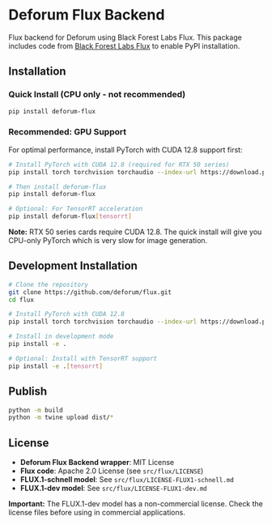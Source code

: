 # Deforum Flux Backend

Flux backend for Deforum using Black Forest Labs Flux. This package includes code from [Black Forest Labs Flux](https://github.com/black-forest-labs/flux) to enable PyPI installation.

## Installation

### Quick Install (CPU only - not recommended)
```bash
pip install deforum-flux
```

### Recommended: GPU Support
For optimal performance, install PyTorch with CUDA 12.8 support first:

```bash
# Install PyTorch with CUDA 12.8 (required for RTX 50 series)
pip install torch torchvision torchaudio --index-url https://download.pytorch.org/whl/cu128

# Then install deforum-flux
pip install deforum-flux

# Optional: For TensorRT acceleration
pip install deforum-flux[tensorrt]
```

**Note:** RTX 50 series cards require CUDA 12.8. The quick install will give you CPU-only PyTorch which is very slow for image generation.

## Development Installation

```bash
# Clone the repository
git clone https://github.com/deforum/flux.git
cd flux

# Install PyTorch with CUDA 12.8
pip install torch torchvision torchaudio --index-url https://download.pytorch.org/whl/cu128

# Install in development mode
pip install -e .

# Optional: Install with TensorRT support
pip install -e .[tensorrt]
```

## Publish
```bash
python -m build
python -m twine upload dist/*
```

## License

- **Deforum Flux Backend wrapper**: MIT License
- **Flux code**: Apache 2.0 License (see `src/flux/LICENSE`)
- **FLUX.1-schnell model**: See `src/flux/LICENSE-FLUX1-schnell.md`
- **FLUX.1-dev model**: See `src/flux/LICENSE-FLUX1-dev.md`

**Important:** The FLUX.1-dev model has a non-commercial license. Check the license files before using in commercial applications.